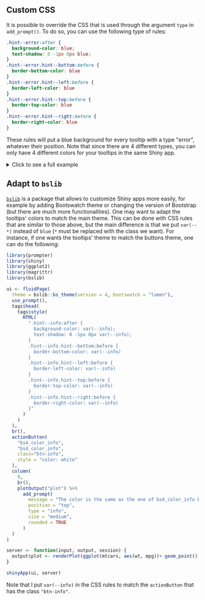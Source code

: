 ## Custom CSS

It is possible to override the CSS that is used through the argument `type` in `add_prompt()`. To do so, you can use the following type of rules:

```css
.hint--error:after {
  background-color: blue;
  text-shadow: 0 -1px 0px blue;
}
.hint--error.hint--bottom:before {
  border-bottom-color: blue
}
.hint--error.hint--left:before {
  border-left-color: blue
}
.hint--error.hint--top:before {
  border-top-color: blue
}
.hint--error.hint--right:before {
  border-right-color: blue
}
```
These rules will put a blue background for every tooltip with a type "error", whatever their position. Note that since there are 4 different types, you can only have 4 different colors for your tooltips in the same Shiny app.

<details>
  <summary>
    Click to see a full example
  </summary>
  <pre>
  
    library(prompter)
    library(shiny)
    
    ui <- fluidPage(
      
      use_prompt(),
      tags$head(
        tags$style(
          HTML(
            ".hint--error:after {
              background-color: blue;
              text-shadow: 0 -1px 0px blue;
            }
            .hint--error.hint--bottom:before {
              border-bottom-color: blue
            }
            .hint--error.hint--left:before {
              border-left-color: blue
            }
            .hint--error.hint--top:before {
              border-top-color: blue
            }
            .hint--error.hint--right:before {
              border-right-color: blue
            }"
          )
        )
      ),
      add_prompt(
        actionButton("plot", "click"), 
        position = "bottom", message = "this is a button", type = "error"
      )
    )
    
    server <- function(input, output, session) {}
    
    shinyApp(ui, server)

  </pre>
</details>


## Adapt to `bslib`

[`bslib`](https://rstudio.github.io/bslib/) is a package that allows to customize Shiny apps more easily, for example by adding Bootswatch theme or changing the version of Bootstrap (but there are much more functionalities). One may want to adapt the tooltips' colors to match the main theme. This can be done with CSS rules that are similar to those above, but the main difference is that we put `var(--*)` instead of `blue` (`*` must be replaced with the class we want). For instance, if one wants the tooltips' theme to match the buttons theme, one can do the following:

```r
library(prompter)
library(shiny)
library(ggplot2)
library(magrittr)
library(bslib)

ui <- fluidPage(
  theme = bslib::bs_theme(version = 4, bootswatch = "lumen"),
  use_prompt(),
  tags$head(
    tags$style(
      HTML(
        ".hint--info:after {
          background-color: var(--info);
          text-shadow: 0 -1px 0px var(--info);
        }
        .hint--info.hint--bottom:before {
          border-bottom-color: var(--info)
        }
        .hint--info.hint--left:before {
          border-left-color: var(--info)
        }
        .hint--info.hint--top:before {
          border-top-color: var(--info)
        }
        .hint--info.hint--right:before {
          border-right-color: var(--info)
        }"
      )
    )
  ),
  br(),
  actionButton(
    "bs4_color_info",
    "bs4_color_info",
    class="btn-info",
    style = "color: white"
  ),
  column(
    9,
    br(),
    plotOutput("plot") %>% 
      add_prompt(
        message = "The color is the same as the one of bs4_color_info button",
        position = "top", 
        type = "info", 
        size = "medium", 
        rounded = TRUE
      )
  )
)

server <- function(input, output, session) {
  output$plot <- renderPlot(ggplot(mtcars, aes(wt, mpg))+ geom_point())
}

shinyApp(ui, server)

```

Note that I put `var(--info)` in the CSS rules to match the `actionButton` that has the class `"btn-info"`. 
